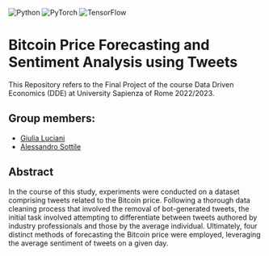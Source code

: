![Python](https://img.shields.io/badge/python-3670A0?style=for-the-badge&logo=python&logoColor=ffdd54)
![PyTorch](https://img.shields.io/badge/PyTorch-%23EE4C2C.svg?style=for-the-badge&logo=PyTorch&logoColor=white)
![TensorFlow](https://img.shields.io/badge/TensorFlow-FF6F00?style=for-the-badge&logo=tensorflow&logoColor=white)

# Bitcoin Price Forecasting and Sentiment Analysis using Tweets

This Repository refers to the Final Project of the course Data Driven Economics (DDE) at University Sapienza of Rome 2022/2023.

## Group members:
* [Giulia Luciani](https://github.com/Giulia-Luciani)
* [Alessandro Sottile](https://github.com/Sottix99)

## Abstract
In the course of this study, experiments were conducted on a dataset comprising tweets related to the Bitcoin price. Following a thorough data cleaning process that involved the removal of bot-generated tweets, the initial task involved attempting to differentiate between tweets authored by industry professionals and those by the average individual. Ultimately, four distinct methods of forecasting the Bitcoin price were employed, leveraging the average sentiment of tweets on a given day.
